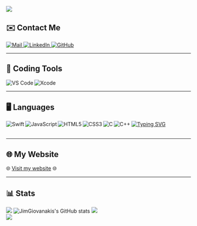 <img align="center" src="https://miro.medium.com/max/1400/1*jB76MLZjiNhGSQQvxm7LSQ.gif"/>
</br>

## ✉️ Contact Me
<a href="mailto:dimigiou99@gmail.com" target="_blank" rel="nofollow"> 
  <img alt="Mail" src="https://img.shields.io/badge/E&#8209;mail-D14836?style=for-the-badge&logo=gmail&logoColor=white" /> 
</a>
<a href="https://www.linkedin.com/in/jim-giouvanakis-7a6438240/" target="_blank" rel="nofollow"> 
  <img alt="LinkedIn" src="https://img.shields.io/badge/LinkedIn-0077B5?style=for-the-badge&logo=linkedin&logoColor=white" /> 
</a>
<a href="https://github.com/JimGiouvanakis/" target="_blank" rel="nofollow"> 
  <img alt="GitHub" src="https://img.shields.io/badge/GitHub-100000?style=for-the-badge&logo=github&logoColor=white" /> 
</a>

---

## 🔧 Coding Tools
<img align="left" src="https://img.shields.io/badge/Visual%20Studio%20Code-0078d7.svg?style=for-the-badge&logo=visual-studio-code&logoColor=white" alt="VS Code"/>
<img align="left" src="https://img.shields.io/badge/Xcode-1575F9.svg?style=for-the-badge&logo=xcode&logoColor=white" alt="Xcode"/>
</br>

---

## 🖥️ Languages
<a href="https://git.io/typing-svg">
  <img src="https://readme-typing-svg.herokuapp.com?font=Fira+Code&pause=1000&color=1DF755&width=435&lines=%F0%9F%96%A5%EF%B8%8F+Languages+%F0%9F%96%A5%EF%B8%8F" alt="Typing SVG" />
</a>
<img align="left" alt="Swift" src="https://img.shields.io/badge/Swift-FA7343?style=for-the-badge&logo=swift&logoColor=white" />
<img align="left" alt="JavaScript" src="https://img.shields.io/badge/JavaScript-F7DF1E?style=for-the-badge&logo=javascript&logoColor=black" />
<img align="left" alt="HTML5" src="https://img.shields.io/badge/HTML5-E34F26?style=for-the-badge&logo=html5&logoColor=white" />
<img align="left" alt="CSS3" src="https://img.shields.io/badge/CSS3-1572B6?style=for-the-badge&logo=css3&logoColor=white" />
<img align="left" alt="C" src="https://img.shields.io/badge/C-A8B9CC?style=for-the-badge&logo=c&logoColor=black" />
<img align="left" alt="C++" src="https://img.shields.io/badge/C++-00599C?style=for-the-badge&logo=c%2B%2B&logoColor=white" />
</br>
</br>

---

## 🌐 My Website
🌐 [Visit my website](https://jimgiouvanakis.github.io/) 🌐

---

## 📊 Stats
![](https://komarev.com/ghpvc/?username=JimGiouvanakis&style=flat-square&color=green)
![JimGiovanakis's GitHub stats](https://github-readme-stats.vercel.app/api?username=jimgiouvanakis&show_icons=true&theme=merko)
<img src="https://github-readme-streak-stats.herokuapp.com?user=JimGiouvanakis&theme=blue-green&hide_border=true"></br>
<img src="http://github-profile-summary-cards.vercel.app/api/cards/profile-details?username=JimGiouvanakis&theme=dark">
